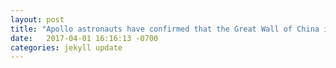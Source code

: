 ```yaml
---
layout: post
title: "Apollo astronauts have confirmed that the Great Wall of China is not visible from the Moon. || https://www.nasa.gov/vision/space/workinginspace/great_wall.html"
date:   2017-04-01 16:16:13 -0700
categories: jekyll update
---
```

